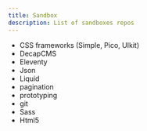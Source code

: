```yaml
---
title: Sandbox
description: List of sandboxes repos
---
```

- CSS frameworks (Simple, Pico, UIkit)
- DecapCMS
- Eleventy
- Json
- Liquid
- pagination
- prototyping
- git
- Sass
- Html5